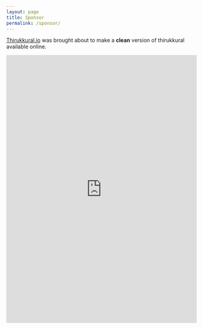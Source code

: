 ```yaml
---
layout: page
title: Sponsor
permalink: /sponsor/
---
```


[Thirukkural.io](https:thirukkural.io) was brought about to make a **clean** version of thirukkural available online. 

<iframe src="https://docs.google.com/forms/d/e/1FAIpQLSf1-kMRPozuBFI7hZD7RBtzGeCowFOWL-BKa9tKaOQqo6GJMw/viewform?embedded=true" width="100%" height="709" frameborder="0" marginheight="0" marginwidth="0">Loading…</iframe>
